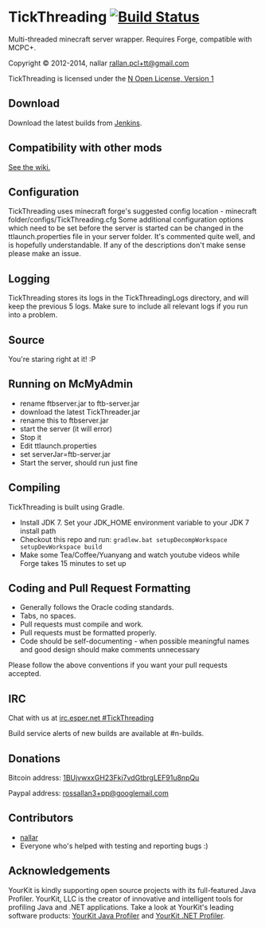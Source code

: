 TickThreading [![Build Status](http://nallar.me/buildservice/job/TickThreading-1.6.4/badge/icon)](http://nallar.me/buildservice/job/TickThreading-1.6.4/)
==========
Multi-threaded minecraft server wrapper. Requires Forge, compatible with MCPC+.

Copyright &copy; 2012-2014, nallar <rallan.pcl+tt@gmail.com>

TickThreading is licensed under the [N Open License, Version 1][License]

Download
-----

Download the latest builds from [Jenkins].

Compatibility with other mods
-----
[See the wiki.](https://github.com/nallar/TickThreading/wiki/Mod-Compatibility)

Configuration
-----
TickThreading uses minecraft forge's suggested config location - minecraft folder/configs/TickThreading.cfg
Some additional configuration options which need to be set before the server is started can be changed in the ttlaunch.properties file in your server folder.
It's commented quite well, and is hopefully understandable. If any of the descriptions don't make sense please make an issue.

Logging
-----
TickThreading stores its logs in the TickThreadingLogs directory, and will keep the previous 5 logs.
Make sure to include all relevant logs if you run into a problem.

Source
------
You're staring right at it! :P

Running on McMyAdmin
-----
* rename ftbserver.jar to ftb-server.jar
* download the latest TickThreader.jar
* rename this to ftbserver.jar
* start the server (it will error)
* Stop it
* Edit ttlaunch.properties
* set serverJar=ftb-server.jar
* Start the server, should run just fine

Compiling
---------
TickThreading is built using Gradle.

* Install JDK 7. Set your JDK_HOME environment variable to your JDK 7 install path
* Checkout this repo and run: `gradlew.bat setupDecompWorkspace setupDevWorkspace build`
* Make some Tea/Coffee/Yuanyang and watch youtube videos while Forge takes 15 minutes to set up

Coding and Pull Request Formatting
----------------------------------
* Generally follows the Oracle coding standards.
* Tabs, no spaces.
* Pull requests must compile and work.
* Pull requests must be formatted properly.
* Code should be self-documenting - when possible meaningful names and good design should make comments unnecessary

Please follow the above conventions if you want your pull requests accepted.

IRC
----------------------------------

Chat with us at [irc.esper.net #TickThreading](irc://irc.esper.net/TickThreading)

Build service alerts of new builds are available at #n-builds.

Donations
----------------------------------

Bitcoin address: [1BUjvwxxGH23Fkj7vdGtbrgLEF91u8npQu](bitcoin:1BUjvwxxGH23Fkj7vdGtbrgLEF91u8npQu)

Paypal address: rossallan3+pp@googlemail.com

Contributors
----------------------------------

* [nallar](https://github.com/nallar/ "Ross Allan")
* Everyone who's helped with testing and reporting bugs :)

Acknowledgements
----------------------------------

YourKit is kindly supporting open source projects with its full-featured Java Profiler. YourKit, LLC is the creator of innovative and intelligent tools for profiling Java and .NET applications. Take a look at YourKit's leading software products: [YourKit Java Profiler](http://www.yourkit.com/java/profiler/index.jsp) and [YourKit .NET Profiler](http://www.yourkit.com/.net/profiler/index.jsp).

[License]: http://nallar.me/licenses/n-open-license-v1.txt
[Jenkins]: http://nallar.me/buildservice
